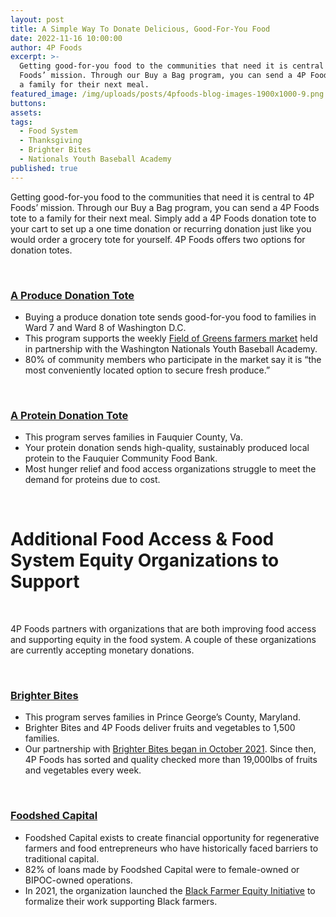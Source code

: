```yaml
---
layout: post
title: A Simple Way To Donate Delicious, Good-For-You Food
date: 2022-11-16 10:00:00
author: 4P Foods
excerpt: >-
  Getting good-for-you food to the communities that need it is central to 4P
  Foods’ mission. Through our Buy a Bag program, you can send a 4P Foods tote to
  a family for their next meal. 
featured_image: /img/uploads/posts/4pfoods-blog-images-1900x1000-9.png
buttons:
assets:
tags:
  - Food System
  - Thanksgiving
  - Brighter Bites
  - Nationals Youth Baseball Academy
published: true
---
```

<div class="editable"><p>Getting good-for-you food to the communities that need it is central to 4P Foods&rsquo; mission. Through our Buy a Bag program, you can send a 4P Foods tote to a family for their next meal. Simply add a 4P Foods donation tote to your cart to set up a one time donation or recurring donation just like you would order a grocery tote for yourself. 4P Foods offers two options for donation totes.</p><p>&nbsp;</p><h3><a href="https://shop.4pfoods.com/donate"><strong>A Produce Donation Tote</strong></a></h3><ul><li>Buying a produce donation tote sends good-for-you food to families in Ward 7 and Ward 8 of Washington D.C.</li><li>This program supports the weekly <a href="https://4pfoods.com/posts/the-impact-of-the-field-of-greens-market/">Field of Greens farmers market</a> held in partnership with the Washington Nationals Youth Baseball Academy.</li><li>80% of community members who participate in the market say it is &ldquo;the most conveniently located option to secure fresh produce.&rdquo;</li></ul><p>&nbsp;</p><h3><a href="https://shop.4pfoods.com/product/donation-bag-protein"><strong>A Protein Donation Tote</strong></a></h3><ul><li>This program serves families in Fauquier County, Va.</li><li>Your protein donation sends high-quality, sustainably produced local protein to the Fauquier Community Food Bank.</li><li>Most hunger relief and food access organizations struggle to meet the demand for proteins due to cost.</li></ul><p>&nbsp;</p><h1><strong>Additional Food Access &amp; Food System Equity Organizations to Support</strong></h1><p>&nbsp;</p><p>4P Foods partners with organizations that are both improving food access and supporting equity in the food system. A couple of these organizations are currently accepting monetary donations.</p><p>&nbsp;</p><h3><a href="https://4pfoods.com/posts/remarkable-partnership-with-brighter-bites-brings-food-to-maryland-families/"><strong>Brighter Bites</strong></a></h3><ul><li>This program serves families in Prince George&rsquo;s County, Maryland.</li><li>Brighter Bites and 4P Foods deliver fruits and vegetables to 1,500 families.</li><li>Our partnership with <a href="https://4pfoods.com/posts/brighter-bites-a-new-4p-foods-partnership/">Brighter Bites began in October 2021</a>. Since then, 4P Foods has sorted and quality checked more than 19,000lbs of fruits and vegetables every week.</li></ul><p>&nbsp;</p><h3><a href="https://4pfoods.com/posts/building-equity-through-foodshed-capitals-black-farmer-fund/"><strong>Foodshed Capital</strong></a></h3><ul><li>Foodshed Capital exists to create financial opportunity for regenerative farmers and food entrepreneurs who have historically faced barriers to traditional capital.</li><li>82% of loans made by Foodshed Capital were to female-owned or BIPOC-owned operations.</li><li>In 2021, the organization launched the <a href="https://www.foodcap.org/black-farmer-equity-initiative">Black Farmer Equity Initiative</a> to formalize their work supporting Black farmers.</li></ul></div>
